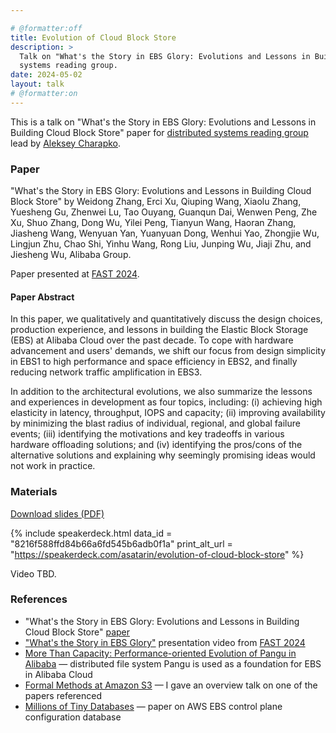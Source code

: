 ```yaml
---

# @formatter:off
title: Evolution of Cloud Block Store
description: >
  Talk on "What's the Story in EBS Glory: Evolutions and Lessons in Building Cloud Block Store" paper for distributed
  systems reading group.
date: 2024-05-02
layout: talk
# @formatter:on
---
```


This is a talk on "What's the Story in EBS Glory: Evolutions and Lessons in Building Cloud Block Store"
paper for [distributed systems reading group](http://charap.co/category/reading-group/) lead
by [Aleksey Charapko](https://twitter.com/AlekseyCharapko).

### Paper

"What's the Story in EBS Glory: Evolutions and Lessons in Building Cloud Block Store" by Weidong Zhang, Erci Xu, Qiuping
Wang, Xiaolu Zhang, Yuesheng Gu, Zhenwei Lu, Tao Ouyang, Guanqun Dai, Wenwen Peng, Zhe Xu, Shuo Zhang, Dong Wu, Yilei
Peng, Tianyun Wang, Haoran Zhang, Jiasheng Wang, Wenyuan Yan, Yuanyuan Dong, Wenhui Yao, Zhongjie Wu, Lingjun Zhu, Chao
Shi, Yinhu Wang, Rong Liu, Junping Wu, Jiaji Zhu, and Jiesheng Wu, Alibaba Group.

Paper presented at [FAST 2024](https://www.usenix.org/conference/fast24/technical-sessions).

#### Paper Abstract

In this paper, we qualitatively and quantitatively discuss the design choices, production experience, and lessons in
building the Elastic Block Storage (EBS) at Alibaba Cloud over the past decade. To cope with hardware advancement and
users' demands, we shift our focus from design simplicity in EBS1 to high performance and space efficiency in EBS2, and
finally reducing network traffic amplification in EBS3.

In addition to the architectural evolutions, we also summarize the lessons and experiences in development as four
topics, including: (i) achieving high elasticity in latency, throughput, IOPS and capacity; (ii) improving availability
by minimizing the blast radius of individual, regional, and global failure events; (iii) identifying the motivations and
key tradeoffs in various hardware offloading solutions; and (iv) identifying the pros/cons of the alternative solutions
and explaining why seemingly promising ideas would not work in practice.

### Materials

[Download slides (PDF)](/assets/talks/2024-05-evolution-of-cloud-block-store.pdf)

{% include speakerdeck.html
data_id = "8216f588ffd84b66a6fd545b6adb0f1a"
print_alt_url = "https://speakerdeck.com/asatarin/evolution-of-cloud-block-store"
%}

Video TBD.

### References

- "What's the Story in EBS Glory: Evolutions and Lessons in Building Cloud Block
  Store" [paper](https://www.usenix.org/conference/fast24/presentation/zhang-weidong)
- ["What's the Story in EBS Glory"](https://youtu.be/37X8vCuLDRg) presentation video
  from [FAST 2024](https://www.usenix.org/conference/fast24/technical-sessions)
- [More Than Capacity: Performance-oriented Evolution of Pangu in Alibaba](https://www.usenix.org/conference/fast23/presentation/li-qiang-deployed) —
  distributed file system Pangu is used as a foundation for EBS in Alibaba Cloud
- [Formal Methods at Amazon S3](2022-02-formal-methods-at-amazon-s3.md) — I gave an overview talk on one of the papers
  referenced
- [Millions of Tiny Databases](https://www.usenix.org/conference/nsdi20/presentation/brooker) — paper on AWS EBS control
  plane configuration database
